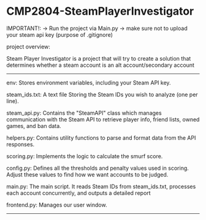 # CMP2804-SteamPlayerInvestigator

IMPORTANT!: 
-> Run the project via Main.py
-> make sure not to upload your steam api key (purpose of .gitignore)

project overview: 

Steam Player Investigator is a project that will try to create a solution that determines whether a steam account is an alt account/secondary account

---

env: Stores environment variables, including your Steam API key.

steam_ids.txt: A text file Storing the Steam IDs you wish to analyze (one per line).

steam_api.py: Contains the "SteamAPI" class which manages communication with the Steam API to retrieve player info, friend lists, owned games, and ban data.

helpers.py: Contains utility functions to parse and format data from the API responses.

scoring.py: Implements the logic to calculate the smurf score.

config.py: Defines all the thresholds and penalty values used in scoring. Adjust these values to find how we want accounts to be judged.

main.py: The main script. It reads Steam IDs from steam_ids.txt, processes each account concurrently, and outputs a detailed report

frontend.py: Manages our user window.

---